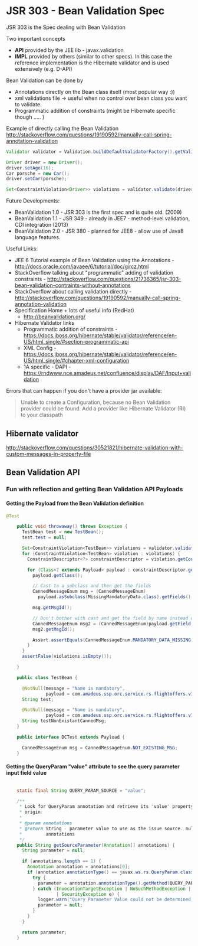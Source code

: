 # JSR 303 - Bean Validation Spec

JSR 303 is the Spec dealing with Bean Validation

Two important concepts

- **API** provided by the JEE lib - javax.validation
- **IMPL** provided by others (similar to other specs). In this case the reference implementation is the Hibernate validator and is used extensively (e.g. D-API)

Bean Validation can be done by

- Annotations directly on the Bean class itself (most popular way :))
- xml validations file -> useful when no control over bean class you want to validate.
- Programmatic addition of constraints (might be Hibernate specific though ..... )

Example of directly calling the Bean Validation
<http://stackoverflow.com/questions/19190592/manually-call-spring-annotation-validation>

```java
Validator validator = Validation.buildDefaultValidatorFactory().getValidator();

Driver driver = new Driver();
driver.setAge(16);
Car porsche = new Car();
driver.setCar(porsche);

Set<ConstraintViolation<Driver>> violations = validator.validate(driver);
```

Future Developments:

- BeanValidation 1.0 - JSR 303 is the first spec and is quite old. (2009)
- BeanValidation 1.1 - JSR 349 - already in JEE7 - method-level validation, CDI integration (2013)
- BeanValidation 2.0 - JSR 380 - planned for JEE8 - allow use of Java8 language features.

Useful Links:

- JEE 6 Tutorial example of Bean Validation using the Annotations - <http://docs.oracle.com/javaee/6/tutorial/doc/gircz.html>
- StackOverflow talking about "programmatic" adding of validation constraints - <http://stackoverflow.com/questions/21736365/jsr-303-bean-validation-contraints-without-annotations>
- StackOverflow about calling validation directly - <http://stackoverflow.com/questions/19190592/manually-call-spring-annotation-validation>
- Specification Home + lots of useful info (RedHat)
  - <http://beanvalidation.org/>
- Hibernate Validator links
  - Programmatic addition of constraints - <https://docs.jboss.org/hibernate/stable/validator/reference/en-US/html_single/#section-programmatic-api>
  - XML Config - <https://docs.jboss.org/hibernate/stable/validator/reference/en-US/html_single/#chapter-xml-configuration>
  - 1A specific - DAPI - <https://rndwww.nce.amadeus.net/confluence/display/DAF/Input+validation>

Errors that can happen if you don't have a provider jar available:

> Unable to create a Configuration, because no Bean Validation provider
> could be found. Add a provider like Hibernate Validator (RI) to your
> classpath

## Hibernate validator

<http://stackoverflow.com/questions/30521821/hibernate-validation-with-custom-messages-in-property-file>

## Bean Validation API

### Fun with reflection and getting Bean Validation API Payloads

#### Getting the Payload from the Bean Validation definition

```java
@Test

    public void throwaway() throws Exception {
      TestBean test = new TestBean();
      test.test = null;

      Set<ConstraintViolation<TestBean>> violations = validator.validate(test);
      for (ConstraintViolation<TestBean> violation : violations) {
        ConstraintDescriptor<?> constraintDescriptor = violation.getConstraintDescriptor();

        for (Class<? extends Payload> payload : constraintDescriptor.getPayload()) {
          payload.getClass();

          // Cast to a subclass and then get the fields
          CannedMessageEnum msg = (CannedMessageEnum)
            payload.asSubclass(MissingMandatoryData.class).getFields()[0].get(payload);

          msg.getMsgId();

          // Don't bother with cast and get the field by name instead of index.
          CannedMessageEnum msg2 = (CannedMessageEnum)payload.getField("msg").get(payload);
          msg2.getMsgId();

          Assert.assertEquals(CannedMessageEnum.MANDATORY_DATA_MISSING.getMsgId(), msg2.getMsgId());
        }
      }
      assertFalse(violations.isEmpty());

    }

    public class TestBean {

      @NotNull(message = "Name is mandatory",
               payload = com.amadeus.ssp.orc.service.rs.flightoffers.v1.endpoints.validation.CannedMessageErrorMapping.MissingMandatoryData.class)
      String test;

      @NotNull(message = "Name is mandatory",
               payload = com.amadeus.ssp.orc.service.rs.flightoffers.v1.endpoints.TestFlightOffersService.DCTest.class)
      String testNonExistantCannedMsg;
    }

    public interface DCTest extends Payload {

      CannedMessageEnum msg = CannedMessageEnum.NOT_EXISTING_MSG;
    }
```

#### Getting the QueryParam "value" attribute to see the query parameter input field value

```java

    static final String QUERY_PARAM_SOURCE = "value";

    /**
     * Look for QueryParam annotation and retrieve its "value" property as the source e.g. @QueryParam("origin")String
     * origin;
     *
     * @param annotations
     * @return String - parameter value to use as the issue source. null if the parameter could not be determined from the
     *         annotations
     */
    public String getSourceParameter(Annotation[] annotations) {
      String parameter = null;

      if (annotations.length == 1) {
        Annotation annotation = annotations[0];
        if (annotation.annotationType() == javax.ws.rs.QueryParam.class) {
          try {
            parameter = annotation.annotationType().getMethod(QUERY_PARAM_SOURCE).invoke(annotation).toString();
          } catch (InvocationTargetException | NoSuchMethodException | IllegalAccessException | IllegalArgumentException
                   | SecurityException e) {
            logger.warn("Query Parameter Value could not be determined, default value null will be used. ", e);
            parameter = null;
          }
        }
      }

      return parameter;
    }
```

